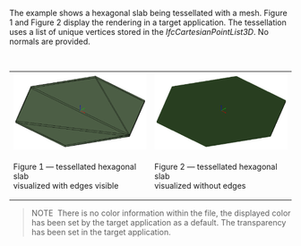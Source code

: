 The example shows a hexagonal slab being tessellated with a mesh. Figure 1 and Figure 2 display the rendering in a target application. The tessellation uses a list of unique vertices stored in the _IfcCartesianPointList3D_. No normals are provided.

&nbsp;

<table summary="hexagonal slab tessellated">
 <tr>
  <td>
   <img src="../../../../figures/examples/slab_hexagon_unique-vertices_edges.png" alt="slab_hexagon_unique-vertices">
  </td>
  <td>
   <img src="../../../../figures/examples/slab_hexagon_unique-vertices_shaded.png" alt="slab_hexagon_unique-vertices_shaded">
  </td>
 </tr>
 <tr style="height:20px;">
  <td style=" vertical-align:bottom;">
   <p class="figure">Figure 1 &mdash; tessellated hexagonal slab <br>visualized with edges visible</p>
  </td>
  <td style=" vertical-align:bottom;">
   <p class="figure">Figure 2 &mdash; tessellated hexagonal slab <br>visualized without edges</p>
  </td>
 </tr>
</table>

> NOTE&nbsp; There is no color information within the file, the displayed color has been set by the target application as a default. The transparency has been set in the target application.